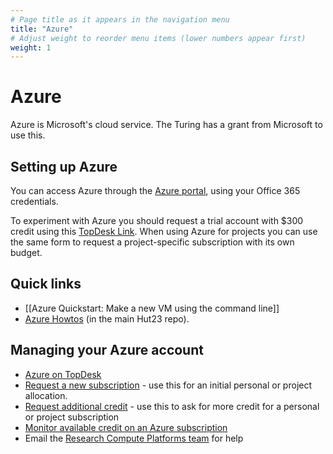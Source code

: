 ```yaml
---
# Page title as it appears in the navigation menu
title: "Azure"
# Adjust weight to reorder menu items (lower numbers appear first)
weight: 1
---
```


# Azure

Azure is Microsoft's cloud service. The Turing has a grant from Microsoft to use this.

## Setting up Azure

You can access Azure through the [Azure portal](https://portal.azure.com), using your Office 365 credentials.

To experiment with Azure you should request a trial account with $300 credit using this [TopDesk Link](https://turingcomplete.topdesk.net/tas/public/ssp/content/serviceflow?unid=ac51b39d8bfc46f9bf41132ef8601b5e&from=7edfe644-ac0d-4895-af98-acd425ee0b19&openedFromService=true). When using Azure for projects you can use the same form to request a project-specific subscription with its own budget.

## Quick links

- [[Azure Quickstart: Make a new VM using the command line]]
- [Azure Howtos](https://github.com/alan-turing-institute/howtos/tree/master/azure) (in the main Hut23 repo).

## Managing your Azure account

- [Azure on TopDesk](https://turingcomplete.topdesk.net/tas/public/ssp/content/detail/service?unid=01cdabaf94d74351a626ab94933751a9)
- [Request a new subscription](https://turingcomplete.topdesk.net/tas/public/ssp/content/serviceflow?unid=5c60fe7e31094c019fad0f49fab638d7) - use this for an initial personal or project allocation.
- [Request additional credit](https://turingcomplete.topdesk.net/tas/public/ssp/content/serviceflow?unid=859fad77c07743f4a978a7f48f73db83) - use this to ask for more credit for a personal or project subscription
- [Monitor available credit on an Azure subscription](https://turingazureusage.azurewebsites.net/)
- Email the [Research Compute Platforms team](mailto:ResearchComputePlatforms@turing.ac.uk) for help
